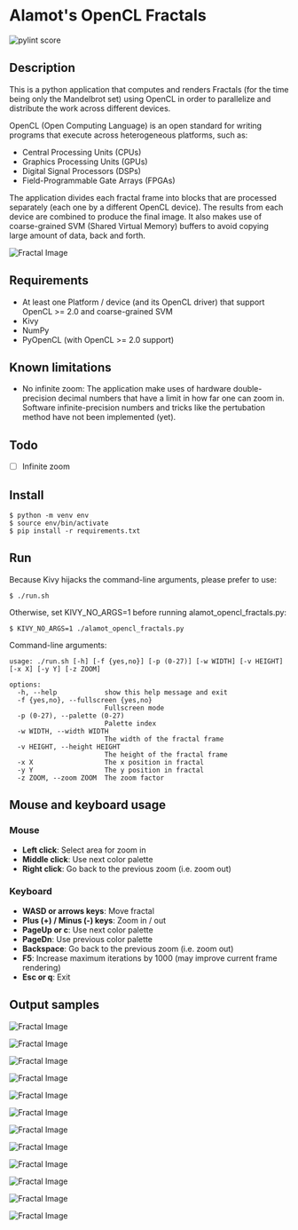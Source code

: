 # Alamot's OpenCL Fractals

![pylint score](https://raw.githubusercontent.com/Alamot/alamot_opencl_fractals/master/pylint.svg)


## Description

This is a python application that computes and renders Fractals (for the time being only the Mandelbrot set) using OpenCL in order to parallelize and distribute the work across different devices.

OpenCL (Open Computing Language) is an open standard for writing programs that execute across heterogeneous platforms, such as:

- Central Processing Units (CPUs)
- Graphics Processing Units (GPUs)
- Digital Signal Processors (DSPs)
- Field-Programmable Gate Arrays (FPGAs)

The application divides each fractal frame into blocks that are processed separately (each one by a different OpenCL device). The results from each device are combined to produce the final image. It also makes use of coarse-grained SVM (Shared Virtual Memory) buffers to avoid copying large amount of data, back and forth.

![Fractal Image](https://raw.githubusercontent.com/Alamot/alamot_opencl_fractals/master/images/image_blocks.jpg)


## Requirements

- At least one Platform / device (and its OpenCL driver) that support OpenCL >= 2.0 and coarse-grained SVM 
- Kivy
- NumPy
- PyOpenCL (with OpenCL >= 2.0 support)


## Known limitations

- No infinite zoom: The application make uses of hardware double-precision decimal numbers that have a limit in how far one can zoom in. Software infinite-precision numbers and tricks like the pertubation method have not been implemented (yet).


## Todo

- [ ] Infinite zoom


## Install 

```
$ python -m venv env
$ source env/bin/activate
$ pip install -r requirements.txt
```


## Run

Because Kivy hijacks the command-line arguments, please prefer to use:

```
$ ./run.sh
```

Otherwise, set KIVY_NO_ARGS=1 before running alamot_opencl_fractals.py:
``` 
$ KIVY_NO_ARGS=1 ./alamot_opencl_fractals.py 
```

Command-line arguments:
```
usage: ./run.sh [-h] [-f {yes,no}] [-p (0-27)] [-w WIDTH] [-v HEIGHT] [-x X] [-y Y] [-z ZOOM]

options:
  -h, --help            show this help message and exit
  -f {yes,no}, --fullscreen {yes,no}
                        Fullscreen mode
  -p (0-27), --palette (0-27)
                        Palette index
  -w WIDTH, --width WIDTH
                        The width of the fractal frame
  -v HEIGHT, --height HEIGHT
                        The height of the fractal frame
  -x X                  The x position in fractal
  -y Y                  The y position in fractal
  -z ZOOM, --zoom ZOOM  The zoom factor
```


## Mouse and keyboard usage

### Mouse 
- **Left click**: Select area for zoom in
- **Middle click**: Use next color palette
- **Right click**: Go back to the previous zoom (i.e. zoom out)

### Keyboard
- **WASD or arrows keys**: Move fractal
- **Plus (+) / Minus (-) keys**: Zoom in / out
- **PageUp or c**: Use next color palette
- **PageDn**: Use previous color palette
- **Backspace**: Go back to the previous zoom (i.e. zoom out) 
- **F5**: Increase maximum iterations by 1000 (may improve current frame rendering)
- **Esc or q**: Exit


## Output samples

![Fractal Image](https://raw.githubusercontent.com/Alamot/alamot_opencl_fractals/master/images/03Oct2023_161526.jpg)

![Fractal Image](https://raw.githubusercontent.com/Alamot/alamot_opencl_fractals/master/images/04Oct2023_234628.jpg)

![Fractal Image](https://raw.githubusercontent.com/Alamot/alamot_opencl_fractals/master/images/05Oct2023_005743.jpg)

![Fractal Image](https://raw.githubusercontent.com/Alamot/alamot_opencl_fractals/master/images/05Oct2023_012333.jpg)

![Fractal Image](https://raw.githubusercontent.com/Alamot/alamot_opencl_fractals/master/images/05Oct2023_151040.jpg)

![Fractal Image](https://raw.githubusercontent.com/Alamot/alamot_opencl_fractals/master/images/05Oct2023_013526.jpg)

![Fractal Image](https://raw.githubusercontent.com/Alamot/alamot_opencl_fractals/master/images/05Oct2023_151506.jpg)

![Fractal Image](https://raw.githubusercontent.com/Alamot/alamot_opencl_fractals/master/images/04Oct2023_100907.jpg)

![Fractal Image](https://raw.githubusercontent.com/Alamot/alamot_opencl_fractals/master/images/04Oct2023_235654.jpg)

![Fractal Image](https://raw.githubusercontent.com/Alamot/alamot_opencl_fractals/master/images/05Oct2023_011818.jpg)

![Fractal Image](https://raw.githubusercontent.com/Alamot/alamot_opencl_fractals/master/images/05Oct2023_012428.jpg)

![Fractal Image](https://raw.githubusercontent.com/Alamot/alamot_opencl_fractals/master/images/05Oct2023_191423.jpg)
